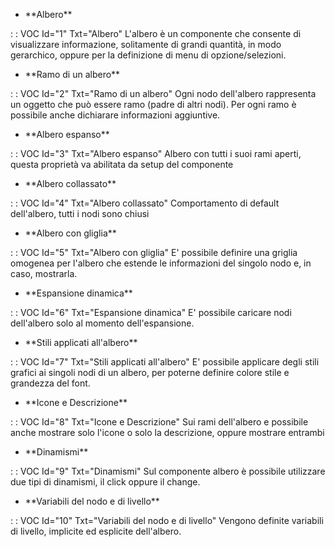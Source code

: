 - \*\*Albero\*\*

 :  : VOC Id="1" Txt="Albero"
L'albero è un componente che consente di visualizzare informazione, solitamente di grandi quantità, in modo gerarchico, oppure per la definizione di menu di opzione/selezioni.

- \*\*Ramo di un albero\*\*

 :  : VOC Id="2" Txt="Ramo di un albero"
Ogni nodo dell'albero rappresenta un oggetto che può essere ramo (padre di altri nodi). Per ogni ramo è possibile anche dichiarare informazioni aggiuntive.

- \*\*Albero espanso\*\*

 :  : VOC Id="3" Txt="Albero espanso"
Albero con tutti i suoi rami aperti, questa proprietà va abilitata da setup del componente

- \*\*Albero collassato\*\*

 :  : VOC Id="4" Txt="Albero collassato"
Comportamento di default dell'albero, tutti i nodi sono chiusi

- \*\*Albero con gliglia\*\*

 :  : VOC Id="5" Txt="Albero con gliglia"
E' possibile definire una griglia omogenea per l'albero che estende le informazioni del singolo nodo e, in caso, mostrarla.

- \*\*Espansione dinamica\*\*

 :  : VOC Id="6" Txt="Espansione dinamica"
E' possibile caricare nodi dell'albero solo al momento dell'espansione.

- \*\*Stili applicati all'albero\*\*

 :  : VOC Id="7" Txt="Stili applicati all'albero"
E' possibile applicare degli stili grafici ai singoli nodi di un albero, per poterne definire colore stile e grandezza del font.

- \*\*Icone e Descrizione\*\*

 :  : VOC Id="8" Txt="Icone e Descrizione"
Sui rami dell'albero e possibile anche mostrare solo l'icone o solo la descrizione, oppure mostrare entrambi

- \*\*Dinamismi\*\*

 :  : VOC Id="9" Txt="Dinamismi"
Sul componente albero è possibile utilizzare due tipi di dinamismi, il click oppure il change.

- \*\*Variabili del nodo e di livello\*\*

 :  : VOC Id="10" Txt="Variabili del nodo e di livello"
Vengono definite variabili di livello, implicite ed esplicite dell'albero.
